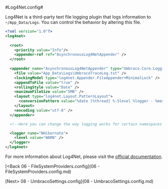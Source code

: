 #Log4Net.config#

Log4Net is a third-party text file logging plugin that logs information to `~/App_Data/Logs`.  You can control the behavior by altering this file. 

```xml
<?xml version="1.0"?>
<log4net>
  
  <root>
    <priority value="Info"/>
    <appender-ref ref="AsynchronousLog4NetAppender" />
  </root>
  
  <appender name="AsynchronousLog4NetAppender" type="Umbraco.Core.Logging.AsynchronousRollingFileAppender, Umbraco.Core">
    <file value="App_Data\Logs\UmbracoTraceLog.txt" />
    <lockingModel type="log4net.Appender.FileAppender+MinimalLock" />
    <appendToFile value="true" />
    <rollingStyle value="Date" />
    <maximumFileSize value="5MB" />
    <layout type="log4net.Layout.PatternLayout">
      <conversionPattern value="%date [%thread] %-5level %logger - %message%newline" />
    </layout>
    <encoding value="utf-8" />
  </appender>

  <!--Here you can change the way logging works for certain namespaces  -->

  <logger name="NHibernate">
    <level value="WARN" />
  </logger>
</log4net>
```

For more information about Log4Net, please visit the [official documentation](https://logging.apache.org/log4net/).

[<Back 06 - FileSystemProviders.config](06 - FileSystemProviders.config.md)

[Next> 08 - UmbracoSettings.config](08 - UmbracoSettings.config.md)